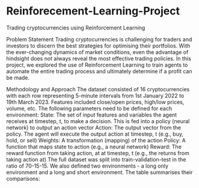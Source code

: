 # Reinforecement-Learning-Project
Trading cryptocurrencies using Reinforcement Learning

Problem Statement
Trading cryptocurrencies is challenging for traders and investors to discern the best strategies for optimising their portfolios. With the ever-changing dynamics of market conditions, even the advantage of hindsight does not always reveal the most effective trading policies. In this project, we explored the use of Reinforcement Learning to train agents to automate the entire trading process and ultimately determine if a profit can be made.

Methodology and Approach
The dataset consisted of 16 cryptocurrencies with each row representing 5-minute intervals from 1st January 2022 to 19th March 2023. Features included close/open prices, high/low prices, volume, etc. The following parameters need to be defined for each environment:
State: The set of input features and variables the agent receives at timestep, t, to make a decision. This is fed into a policy (neural network) to output an action vector
Action: The output vector from the policy. The agent will execute the output action at timestep, t (e.g., buy, hold, or sell)
Weights: A transformation (mapping) of the action
Policy: A function that maps state to action (e.g., a neural network)
Reward: The reward function from taking action, at at timestep, t (e.g., the returns from taking action at)
The full dataset was split into train-validation-test in the ratio of 70-15-15. We also defined two environments - a long only environment and a long and short environment. The table summarises their comparisons:

